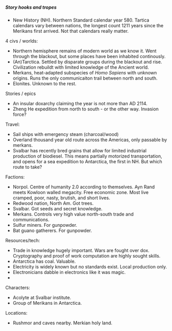 ##### Story hooks and tropes

* New History (NH). Northern Standard calendar year 580. Tartica calendars vary between nations, the longest count 1211 years since the Merikans first arrived. Not that calendars really matter. 

4 civs / worlds:
* Northern hemisphere remains of modern world as we know it. Went through the blackout, but some places have been inhabited continously.
* (An)Tarctica. Settled by disparate groups during the blackout and rise. Civilization rebuildt with limited knowledge of the Ancient world.
* Merkans, heat-adapted subspecies of *Homo Sapiens* with unknown origins. Runs the only communicaiton trail between north and south.
* Elonites. Unknown to the rest.

Stories / epics
* An insular doxarchy claiming the year is not more than AD 2114.
* Zheng He expedition from north to south - or the other way. Invasion force?

Travel:
* Sail ships with emergency steam (charcoal/wood)
* Overland thousand year old route across the Americas, only passable by merkans.
* Svalbar has recently bred grains that allow for limited industrial production of biodiesel. This means partially motorized transportation, and opens for a sea expedition to Antarctica, the first in NH. But which route to take? 

Factions:
* Norpol. Centre of humanity 2.0 according to themselves. Ayn Rand meets Kowloon walled megacity. Free economic zone. Most live cramped, poor, nasty, brutish, and short lives.
* Redwood nation, North Am. Got trees.
* Svalbar. Got seeds and secret knowledge.
* Merkans. Controls very high value north-south trade and communications.
* Sulfur miners. For gunpowder.
* Bat guano gatherers. For gunpowder.

Resources/tech:
* Trade in knowledge hugely important. Wars are fought over dox. Cryptography and proof of work computation are highly sought skills.
* Antarctica has coal. Valuable. 
* Electricity is widely known but no standards exist. Local production only. 
* Electronicians dabble in electronics like it was magic.
* 

Characters:
* Acolyte at Svalbar institute.
* Group of Merikans in Antarctica.
 

Locations:
* Rushmor and caves nearby. Merkian holy land.
